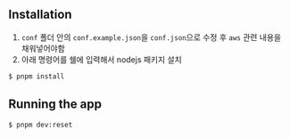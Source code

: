 ## Installation

1. `conf` 폴더 안의 `conf.example.json`을 `conf.json`으로 수정 후 `aws` 관련 내용을 채워넣어야함
2. 아래 명령어를 쉘에 입력해서 nodejs 패키지 설치

```bash
$ pnpm install
```

## Running the app

```bash
$ pnpm dev:reset
```
